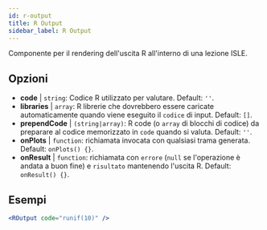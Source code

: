 ```yaml
---
id: r-output
title: R Output
sidebar_label: R Output
---
```


Componente per il rendering dell'uscita R all'interno di una lezione ISLE.

## Opzioni

* __code__ | `string`: Codice R utilizzato per valutare. Default: `''`.
* __libraries__ | `array`: R librerie che dovrebbero essere caricate automaticamente quando viene eseguito il `codice` di input. Default: `[]`.
* __prependCode__ | `(string|array)`: R code (o `array` di blocchi di codice) da preparare al codice memorizzato in `code` quando si valuta. Default: `''`.
* __onPlots__ | `function`: richiamata invocata con qualsiasi trama generata. Default: `onPlots() {}`.
* __onResult__ | `function`: richiamata con `errore` (`null` se l'operazione è andata a buon fine) e `risultato` mantenendo l'uscita R. Default: `onResult() {}`.


## Esempi

```jsx live
<ROutput code="runif(10)" />
```

